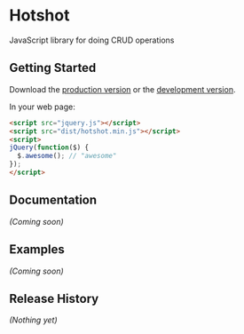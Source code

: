 # Hotshot

JavaScript library for doing CRUD operations

## Getting Started
Download the [production version][min] or the [development version][max].

[min]: https://raw.github.com/vinitkumar/hotshot/master/dist/hotshot.min.js
[max]: https://raw.github.com/vinitkumar/hotshot/master/dist/hotshot.js

In your web page:

```html
<script src="jquery.js"></script>
<script src="dist/hotshot.min.js"></script>
<script>
jQuery(function($) {
  $.awesome(); // "awesome"
});
</script>
```

## Documentation
_(Coming soon)_

## Examples
_(Coming soon)_

## Release History
_(Nothing yet)_
